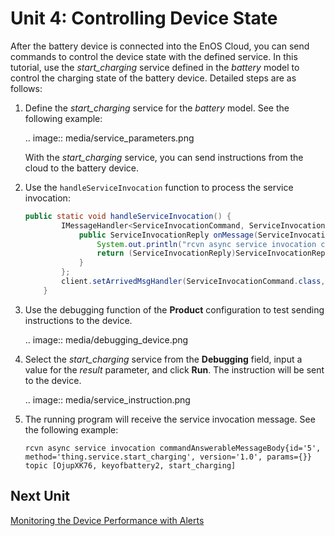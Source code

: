 #  Unit 4: Controlling Device State

After the battery device is connected into the EnOS Cloud, you can send commands to control the device state with the defined service. In this tutorial, use the *start_charging* service defined in the *battery* model to control the charging state of the battery device. Detailed steps are as follows:

1. Define the *start_charging* service for the *battery* model. See the following example:

   .. image:: media/service_parameters.png

   With the *start_charging* service, you can send instructions from the cloud to the battery device.

2. Use the `handleServiceInvocation` function to process the service invocation:

   ```java
   public static void handleServiceInvocation() {
           IMessageHandler<ServiceInvocationCommand, ServiceInvocationReply> handler = new IMessageHandler<ServiceInvocationCommand, ServiceInvocationReply>() {
               public ServiceInvocationReply onMessage(ServiceInvocationCommand request, List<String> argList) throws Exception {
                   System.out.println("rcvn async service invocation command" + request + " topic " + argList);
                   return (ServiceInvocationReply)ServiceInvocationReply.builder().addOutputData("point1", 11).build();
               }
           };
           client.setArrivedMsgHandler(ServiceInvocationCommand.class, handler);
       }
   ```

3. Use the debugging function of the **Product** configuration to test sending instructions to the device.

   .. image:: media/debugging_device.png

4. Select the *start_charging* service from the **Debugging** field, input a value for the *result* parameter, and click **Run**. The instruction will be sent to the device.

   .. image:: media/service_instruction.png

5. The running program will receive the service invocation message. See the following example:

   ```
   rcvn async service invocation commandAnswerableMessageBody{id='5', method='thing.service.start_charging', version='1.0', params={}} topic [OjupXK76, keyofbattery2, start_charging]
   ```


## Next Unit

[Monitoring the Device Performance with Alerts](monitoring_alarms)

